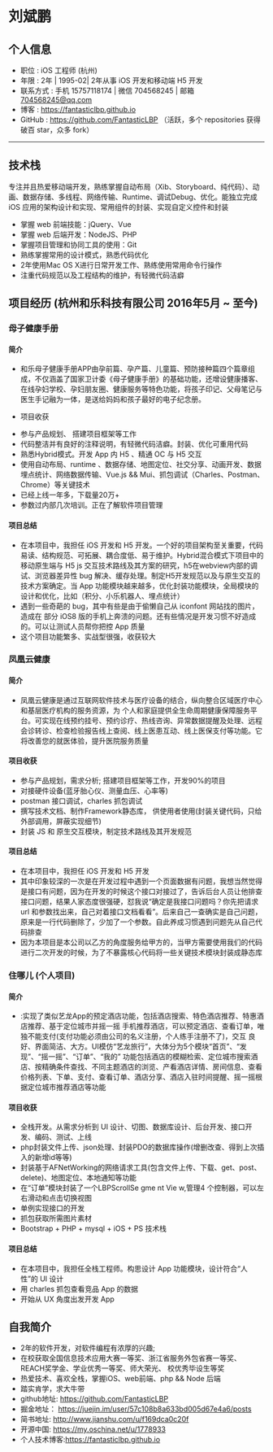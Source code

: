 
# 刘斌鹏



## 个人信息

+ 职位 : iOS 工程师 (杭州)
+ 年限 : 2年 | 1995-02| 2年从事 iOS 开发和移动端 H5 开发
+ 联系方式 : 手机 15757118174 | 微信 704568245 | 邮箱 704568245@qq.com
+ 博客 : https://fantasticlbp.github.io
+ GitHub : https://github.com/FantasticLBP （活跃，多个 repositories 获得破百 star，众多 fork）

<hr>

## 技术栈

专注并且热爱移动端开发，熟练掌握自动布局（Xib、Storyboard、纯代码）、动画、数据存储、多线程、网络传输、Runtime、调试Debug、优化。能独立完成 iOS 应用的架构设计和实现、常用组件的封装、实现自定义控件和封装

* 掌握 web 前端技能：jQuery、Vue
* 掌握 web 后端开发：NodeJS、PHP
* 掌握项目管理和协同工具的使用：Git
* 熟练掌握常用的设计模式，熟悉代码优化
* 2年使用Mac OS X进行日常开发工作、熟练使用常用命令行操作
* 注重代码规范以及工程结构的维护，有轻微代码洁癖

## 项目经历 (杭州和乐科技有限公司 2016年5月 ~ 至今)

### 母子健康手册

#### 简介
+ 和乐母子健康手册APP由孕前篇、孕产篇、儿童篇、预防接种篇四个篇章组成，不仅涵盖了国家卫计委《母子健康手册》的基础功能，还增设健康播客、在线孕妇学校、孕妇朋友圈、健康服务等特色功能，将孩子印记、父母笔记与医生手记融为一体，是送给妈妈和孩子最好的电子纪念册。
- 项目收获
+ 参与产品规划、 搭建项目框架等工作
+ 代码整洁并有良好的注释说明，有轻微代码洁癖。封装、优化可重用代码
+ 熟悉Hybrid模式。开发 App 内 H5 、精通 OC 与 H5 交互
+ 使用自动布局、runtime 、数据存储、地图定位、社交分享、动画开发、数据埋点统计、网络数据传输、Vue.js && Mui、抓包调试（Charles、Postman、Chrome）等关键技术
+ 已经上线一年多，下载量20万+
+ 参数过内部几次培训。正在了解软件项目管理

#### 项目总结
+ 在本项目中，我担任 iOS 开发和 H5 开发。一个好的项目架构至关重要，代码易读、结构规范、可拓展、耦合度低、易于维护。Hybrid混合模式下项目中的移动原生端与 H5 js 交互技术路线及其方案的研究，h5在webview内部的调试、浏览器差异性 bug 解决、缓存处理。制定H5开发规范以及与原生交互的技术方案确定。当 App 功能模块越来越多，优化封装功能模块，全局模块的设计和优化，比如（积分、小乐机器人、埋点统计）
+ 遇到一些奇葩的 bug，其中有些是由于偷懒自己从 iconfont 网站找的图片，造成在 部分 iOS8 版的手机上奔溃的问题。还有些情况是开发习惯不好造成的。可以让测试人员帮你把控 App 质量
+ 这个项目功能繁多、实战型很强，收获较大



### 凤凰云健康

#### 简介
+ 凤凰云健康是通过互联网软件技术与医疗设备的结合，纵向整合区域医疗中心和基层医疗机构的服务资源，为 个人和家庭提供全生命周期健康保障服务平台。可实现在线预约挂号、预约诊疗、热线咨询、异常数据提醒及处理、远程 会诊转诊、检查检验报告线上查阅、线上医患互动、线上医保支付等功能。它将改善您的就医体验，提升医院服务质量

#### 项目收获
+ 参与产品规划，需求分析; 搭建项目框架等工作，开发90%的项目
+ 对接硬件设备(蓝牙胎心仪、测量血压、心率等)
+ postman 接口调试，charles 抓包调试
+ 撰写技术文档、制作Framework静态库， 供使用者使用(封装关键代码，只给外部调用，屏蔽实现细节)
+ 封装 JS 和 原生交互模块，制定技术路线及其开发规范

#### 项目总结

+ 在本项目中，我担任 iOS 开发和 H5 开发
+ 其中印象较深的一次是在开发过程中遇到一个页面数据有问题，我想当然觉得是接口有问题，因为在开发的时候这个接口对接过了，告诉后台人员让他排查接口问题，结果人家态度很强硬，怼我说“确定是我接口问题吗？你先把请求 url 和参数找出来，自己对着接口文档看看”。后来自己一查确实是自己问题，原来是一行代码删除了，少加了一个参数。自此养成习惯遇到问题先从自己代码排查
+ 因为本项目是本公司以乙方的角度服务给甲方的，当甲方需要使用我们的代码进行二次开发的时候，为了不暴露核心代码将一些关键技术模块封装成静态库


### 住哪儿 (个人项目)

#### 简介
+ :实现了类似艺龙App的预定酒店功能，包括酒店搜索、特色酒店推荐、特惠酒店推荐、基于定位城市并摇一摇 手机推荐酒店，可以预定酒店、查看订单，唯独不能支付(支付功能必须由公司的名义注册，个人练手注册不了)，交互 良好、界面简洁、大方。UI模仿“艺龙旅行”，大体分为5个模块“首页”、“发现”、“摇一摇”、“订单”、“我的” 功能包括酒店的模糊检索、定位城市搜索酒店、按精确条件查找、不同主题酒店的浏览、产看酒店详情、房间信息、查看 价格列表、下单、支付、查看订单、酒店分享、酒店入驻时间提醒、摇一摇根据定位城市推荐酒店等功能

#### 项目收获

+ 全栈开发。从需求分析到 UI 设计、切图、数据库设计、后台开发、接口开发、编码、测试、上线
+ php封装文件上传、json处理、封装PDO的数据库操作(增删改查、得到上次插入的新增id等等)
+  封装基于AFNetWorking的网络请求工具(包含文件上传、下载、get、post、delete)、地图定位、本地通知等功能
+ 在“订单”模块封装了一个LBPScrollSe gme nt Vie w,管理4 个控制器，可以左右滑动和点击切换视图
+ 单例实现接口的开发
+ 抓包获取所需图片素材
+ Bootstrap + PHP + mysql + iOS + PS 技术栈


#### 项目总结

+ 在本项目中，我担任全栈工程师。构思设计 App 功能模块，设计符合“人性”的 UI 设计
+ 用 charles 抓包查看竞品 App 的数据
+ 开始从 UX 角度出发开发 App


## 自我简介

+ 2年的软件开发，对软件编程有浓厚的兴趣;
+ 在校获取全国信息技术应用大赛一等奖、浙江省服务外包省赛一等奖、REACH奖学金、学业优秀一等奖、师大荣光、 校优秀毕设生等奖
+ 热爱技术、喜欢全栈，掌握iOS、web前端、php && Node 后端
+ 踏实肯学，求大牛带
+ github地址: https://github.com/FantasticLBP
+ 掘金地址： https://juejin.im/user/57c108b8a633bd005d67e4a6/posts
+ 简书地址:  http://www.jianshu.com/u/f169dca0c20f
+ 开源中国: https://my.oschina.net/u/1778933
+ 个人技术博客:https://fantasticlbp.github.io
